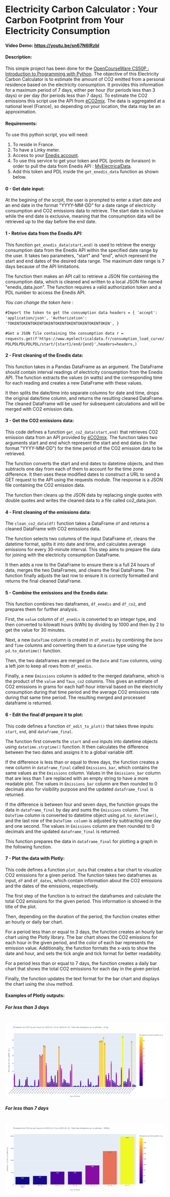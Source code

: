 # Electricity Carbon Calculator : Your Carbon Footprint from Your Electricity Consumption
#### Video Demo:  https://youtu.be/sn67N6IRzbI
#### Description:

This simple project has been done for the [OpenCourseWare CS50P : Introduction to Programming with Python](https://cs50.harvard.edu/python/2022/).
The objective of this Electricity Carbon Calculator is to estimate the amount of CO2 emitted from a personal residence based on the electricity consumption.
It provides this information for a maximum period of 7 days, either per hour (for periods less than 3 days) or per day (for periods less than 7 days).
To estimate the CO2 emissions this script use the API from [éCO2mix](https://www.rte-france.com/eco2mix/les-emissions-de-co2-par-kwh-produit-en-france). The data is aggregated at a national level (France), so depending on your location, the data may be an approximation.


#### **Requirements**:

To use this python script, you will need:

1. To reside in France.
2. To have a Linky meter.
3. Access to your [Enedis account](https://mon-compte-particulier.enedis.fr/home-connectee/).
4. To use this service to get your token and PDL (points de livraison) in order to pull the data from Enedis API : [MyElectricalData](https://myelectricaldata.fr/).
5. Add this token and PDL inside the `get_enedis_data` function as shown below.


#### **0 - Get date input:**

At the begining of the scrpit, the user is prompted to enter a start date and an end date in the format "YYYY-MM-DD" for a date range of electricity consumption and CO2 emissions data to retrieve. The start date is inclusive while the end date is exclusive, meaning that the consumption data will be retrieved up to the day before the end date.


#### **1 - Retrive data from the Enedis API:**

This function `get_enedis_data(start,end)` is used to retrieve the energy consumption data from the Enedis API within the specified date range by the user. It takes two parameters, "start" and "end", which represent the start and end dates of the desired data range. The maximum date range is 7 days because of the API limitations.

The function then makes an API call to retrieve a JSON file containing the consumption data, which is cleaned and written to a local JSON file named "enedis_data.json". The function requires a valid authorization token and a PDL number to access the Enedis API.

*You can change the token here :*

`#Import the token to get the consumption data
headers = {
'accept': 'application/json',
'Authorization': 'TOKENTOKENTOKENTOKENTOKENTOKENTOKENTOKENTOKEN',
}`

`#Get a JSON file containing the consumption data
r = requests.get(f'https://www.myelectricaldata.fr/consumption_load_curve/PDLPDLPDLPDLPDL/start/{start}/end/{end}',headers=headers,)`


#### **2 - First cleaning of the Enedis data:**

This function takes in a Pandas DataFrame as an argument. The DataFrame should contain interval readings of electricity consumption from the Enedis API. The function extracts the values (in watts) and the corresponding time for each reading and creates a new DataFrame with these values.

It then splits the date/time into separate columns for date and time, drops the original date/time column, and returns the resulting cleaned DataFrame. The cleaned DataFrame will be used for subsequent calculations and will be merged with CO2 emission data.


#### **3 - Get the CO2 emissions data:**

This code defines a function `get_co2_data(start,end)` that retrieves CO2 emission data from an API provided by [éCO2mix](https://odre.opendatasoft.com/explore/dataset/eco2mix-national-tr/information/). The function takes two arguments start and end which represent the start and end dates (in the format "YYYY-MM-DD") for the time period of the CO2 emission data to be retrieved.

The function converts the start and end dates to datetime objects, and then subtracts one day from each of them to account for the time zone difference. It then uses these modified dates to construct a URL to send a GET request to the API using the requests module. The response is a JSON file containing the CO2 emission data.

The function then cleans up the JSON data by replacing single quotes with double quotes and writes the cleaned data to a file called co2_data.json.

#### **4 - First cleaning of the emissions data:**

The `clean_co2_data(df)` function takes a DataFrame `df` and returns a cleaned DataFrame with CO2 emissions data.

The function selects two columns of the input DataFrame `df`, cleans the datetime format, splits it into date and time, and calculates average emissions for every 30-minute interval. This step aims to prepare the data for joining with the electricity consumption DataFrame.

It then adds a row to the DataFrame to ensure there is a full 24 hours of data, merges the two DataFrames, and cleans the final DataFrame. The function finally adjusts the last row to ensure it is correctly formatted and returns the final cleaned DataFrame.

#### **5 - Combine the emissions and the Enedis data:**

This function combines two dataframes, `df_enedis` and `df_co2`, and prepares them for further analysis.

First, the `value` column of `df_enedis` is converted to an integer type, and then converted to kilowatt hours (kWh) by dividing by 1000 and then by 2 to get the value for 30 minutes.

Next, a new `DateTime` column is created in `df_enedis` by combining the `Date` and `Time` columns and converting them to a `datetime` type using the `pd.to_datetime()` function.

Then, the two dataframes are merged on the `Date` and `Time` columns, using a left join to keep all rows from `df_enedis`.

Finally, a new `Emissions` column is added to the merged dataframe, which is the product of the `value` and `Taux_co2` columns. This gives an estimate of CO2 emissions in grams for each half-hour interval based on the electricity consumption during that time period and the average CO2 emissions rate during that same time period. The resulting merged and processed dataframe is returned.

#### **6 - Edit the final df prepare it to plot:**

This code defines a function `df_edit_to_plot()` that takes three inputs: `start`, `end`, and `dataframe_final`.

The function first converts the `start` and `end` inputs into datetime objects using `datetime.strptime()` function. It then calculates the difference between the two dates and assigns it to a global variable diff.

If the difference is less than or equal to three days, the function creates a new column in `dataframe_final` called `Emissions_bar`, which contains the same values as the `Emissions` column. Values in the `Emissions_bar` column that are less than 1 are replaced with an empty string to have a more readable plot. The values in `Emissions_bar` column are then rounded to 0 decimals also for visibility purpose and the updated `dataframe_final` is returned.

If the difference is between four and seven days, the function groups the data in `dataframe_final` by day and sums the `Emissions` column. The `DateTime` column is converted to datetime object using `pd.to_datetime()`, and the last row of the `DateTime column` is adjusted by subtracting one day and one second. The values in `Emissions` column are then rounded to 0 decimals and the updated `dataframe_final` is returned.

This function prepares the data in `dataframe_final` for plotting a graph in the following function.

#### **7 - Plot the data with Plotly:**

This code defines a function `plot_data` that creates a bar chart to visualize CO2 emissions for a given period. The function takes two dataframes as input, `df` and `df_dates`, which contain information about the CO2 emissions and the dates of the emissions, respectively.

The first step of the function is to extract the dataframes and calculate the total CO2 emissions for the given period. This information is showed in the title of the plot.

Then, depending on the duration of the period, the function creates either an hourly or daily bar chart.

For a period less than or equal to 3 days, the function creates an hourly bar chart using the Plotly library. The bar chart shows the CO2 emissions for each hour in the given period, and the color of each bar represents the emission value. Additionally, the function formats the x-axis to show the date and hour, and sets the tick angle and tick format for better readability.

For a period less than or equal to 7 days, the function creates a daily bar chart that shows the total CO2 emissions for each day in the given period.

Finally, the function updates the text format for the bar chart and displays the chart using the `show` method.

#### **Examples of Plotly outputs:**
##### For less than 3 days
\
![Alt text](3_days_graph.png?raw=true "Less than 3 days plot")

##### For less than 7 days
\
![Alt text](7_days_graph.png?raw=true "Less than 7 days plot")


